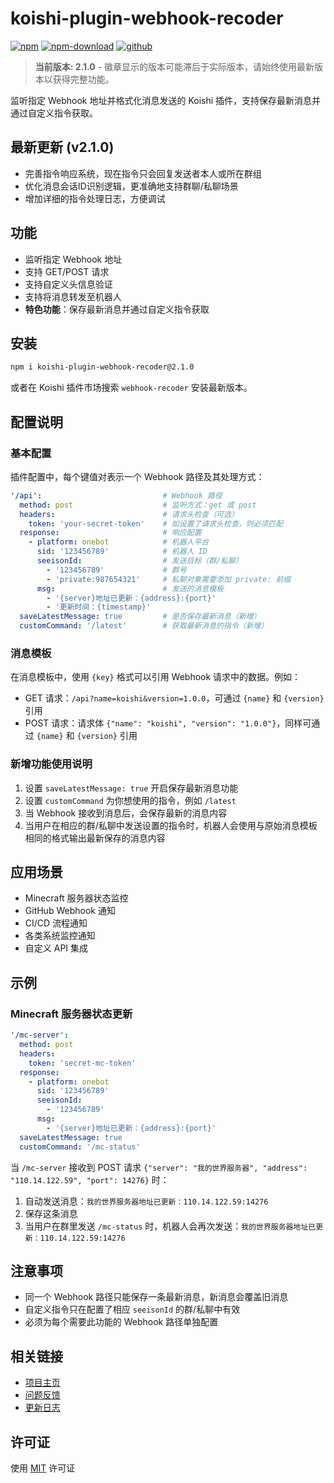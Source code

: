 # koishi-plugin-webhook-recoder

[![npm](https://img.shields.io/npm/v/koishi-plugin-webhook-recoder?style=flat-square)](https://www.npmjs.com/package/koishi-plugin-webhook-recoder)
[![npm-download](https://img.shields.io/npm/dm/koishi-plugin-webhook-recoder?style=flat-square)](https://www.npmjs.com/package/koishi-plugin-webhook-recoder)
[![github](https://img.shields.io/github/stars/dqsq2e2/koishi-plugin-webhook-recoder?style=flat-square)](https://github.com/dqsq2e2/koishi-plugin-webhook-recoder)

> **当前版本: 2.1.0** - 徽章显示的版本可能滞后于实际版本，请始终使用最新版本以获得完整功能。

监听指定 Webhook 地址并格式化消息发送的 Koishi 插件，支持保存最新消息并通过自定义指令获取。

## 最新更新 (v2.1.0)

- 完善指令响应系统，现在指令只会回复发送者本人或所在群组
- 优化消息会话ID识别逻辑，更准确地支持群聊/私聊场景
- 增加详细的指令处理日志，方便调试

## 功能

- 监听指定 Webhook 地址
- 支持 GET/POST 请求
- 支持自定义头信息验证
- 支持将消息转发至机器人
- **特色功能**：保存最新消息并通过自定义指令获取

## 安装

```bash
npm i koishi-plugin-webhook-recoder@2.1.0
```

或者在 Koishi 插件市场搜索 `webhook-recoder` 安装最新版本。

## 配置说明

### 基本配置

插件配置中，每个键值对表示一个 Webhook 路径及其处理方式：

```yaml
'/api':                           # Webhook 路径
  method: post                    # 监听方式：get 或 post
  headers:                        # 请求头检查（可选）
    token: 'your-secret-token'    # 如设置了请求头检查，则必须匹配
  response:                       # 响应配置
    - platform: onebot            # 机器人平台
      sid: '123456789'            # 机器人 ID
      seeisonId:                  # 发送目标（群/私聊）
        - '123456789'             # 群号
        - 'private:987654321'     # 私聊对象需要添加 private: 前缀
      msg:                        # 发送的消息模板
        - '{server}地址已更新：{address}:{port}'
        - '更新时间：{timestamp}'
  saveLatestMessage: true         # 是否保存最新消息（新增）
  customCommand: '/latest'        # 获取最新消息的指令（新增）
```

### 消息模板

在消息模板中，使用 `{key}` 格式可以引用 Webhook 请求中的数据。例如：

- GET 请求：`/api?name=koishi&version=1.0.0`，可通过 `{name}` 和 `{version}` 引用
- POST 请求：请求体 `{"name": "koishi", "version": "1.0.0"}`，同样可通过 `{name}` 和 `{version}` 引用

### 新增功能使用说明

1. 设置 `saveLatestMessage: true` 开启保存最新消息功能
2. 设置 `customCommand` 为你想使用的指令，例如 `/latest`
3. 当 Webhook 接收到消息后，会保存最新的消息内容
4. 当用户在相应的群/私聊中发送设置的指令时，机器人会使用与原始消息模板相同的格式输出最新保存的消息内容

## 应用场景

- Minecraft 服务器状态监控
- GitHub Webhook 通知
- CI/CD 流程通知
- 各类系统监控通知
- 自定义 API 集成

## 示例

### Minecraft 服务器状态更新

```yaml
'/mc-server':
  method: post
  headers:
    token: 'secret-mc-token'
  response:
    - platform: onebot
      sid: '123456789'
      seeisonId:
        - '123456789'
      msg:
        - '{server}地址已更新：{address}:{port}'
  saveLatestMessage: true
  customCommand: '/mc-status'
```

当 `/mc-server` 接收到 POST 请求 `{"server": "我的世界服务器", "address": "110.14.122.59", "port": 14276}` 时：

1. 自动发送消息：`我的世界服务器地址已更新：110.14.122.59:14276`
2. 保存这条消息
3. 当用户在群里发送 `/mc-status` 时，机器人会再次发送：`我的世界服务器地址已更新：110.14.122.59:14276`

## 注意事项

- 同一个 Webhook 路径只能保存一条最新消息，新消息会覆盖旧消息
- 自定义指令只在配置了相应 `seeisonId` 的群/私聊中有效
- 必须为每个需要此功能的 Webhook 路径单独配置

## 相关链接

- [项目主页](https://github.com/dqsq2e2/koishi-plugin-webhook-recoder)
- [问题反馈](https://github.com/dqsq2e2/koishi-plugin-webhook-recoder/issues)
- [更新日志](https://github.com/dqsq2e2/koishi-plugin-webhook-recoder/blob/main/CHANGELOG.md)

## 许可证

使用 [MIT](https://github.com/dqsq2e2/koishi-plugin-webhook-recoder/blob/main/LICENSE) 许可证 